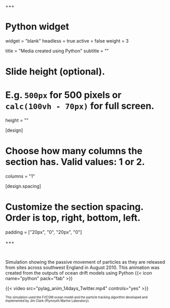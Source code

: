 +++
# Python widget
widget = "blank"
headless = true
active = false
weight = 3

title = "Media created using Python"
subtitle = ""

# Slide height (optional).
# E.g. `500px` for 500 pixels or `calc(100vh - 70px)` for full screen.
height = ""

[design]
  # Choose how many columns the section has. Valid values: 1 or 2.
  columns = "1"

[design.spacing]
  # Customize the section spacing. Order is top, right, bottom, left.
  padding = ["20px", "0", "20px", "0"]

+++

<br/>

Simulation showing the passive movement of particles as they are released from sites across southwest England in August 2010. This animation was created from the outputs of ocean drift models using Python {{< icon name="python" pack="fab" >}}

{{< video src="pylag_anim_14days_Twitter.mp4" controls="yes" >}}

<sub><sup>This simulation used the FVCOM ocean model and the particle tracking algorithm developed and implemented by Jim Clark (Plymouth Marine Laboratory).</sup></sub>
